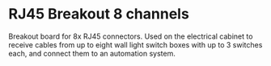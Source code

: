 # RJ45 Breakout 8 channels
 Breakout board for 8x RJ45 connectors. Used on the electrical cabinet to receive cables from up to eight wall light switch boxes with up to 3 switches each, and connect them to an automation system.
 
